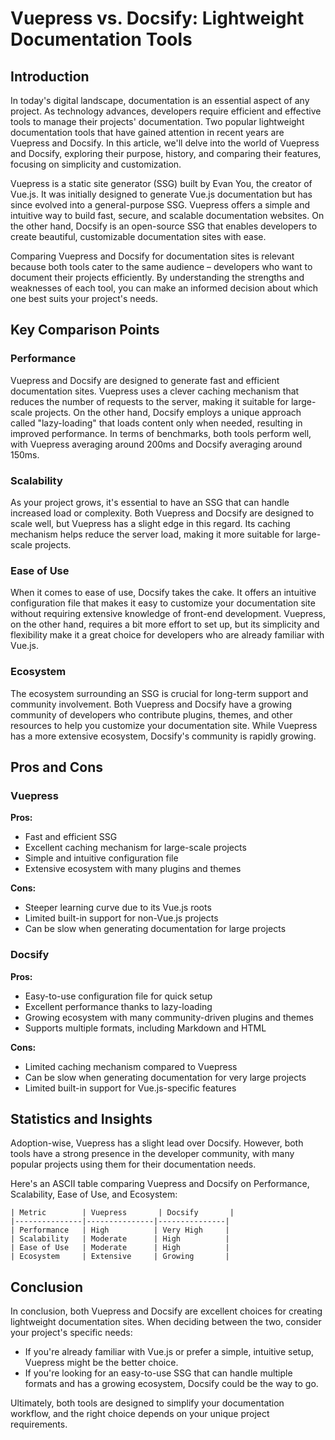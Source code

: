 # Vuepress vs. Docsify: Lightweight Documentation Tools
## Introduction
In today's digital landscape, documentation is an essential aspect of any project. As technology advances, developers require efficient and effective tools to manage their projects' documentation. Two popular lightweight documentation tools that have gained attention in recent years are Vuepress and Docsify. In this article, we'll delve into the world of Vuepress and Docsify, exploring their purpose, history, and comparing their features, focusing on simplicity and customization.

Vuepress is a static site generator (SSG) built by Evan You, the creator of Vue.js. It was initially designed to generate Vue.js documentation but has since evolved into a general-purpose SSG. Vuepress offers a simple and intuitive way to build fast, secure, and scalable documentation websites. On the other hand, Docsify is an open-source SSG that enables developers to create beautiful, customizable documentation sites with ease.

Comparing Vuepress and Docsify for documentation sites is relevant because both tools cater to the same audience – developers who want to document their projects efficiently. By understanding the strengths and weaknesses of each tool, you can make an informed decision about which one best suits your project's needs.

## Key Comparison Points
### Performance
Vuepress and Docsify are designed to generate fast and efficient documentation sites. Vuepress uses a clever caching mechanism that reduces the number of requests to the server, making it suitable for large-scale projects. On the other hand, Docsify employs a unique approach called "lazy-loading" that loads content only when needed, resulting in improved performance. In terms of benchmarks, both tools perform well, with Vuepress averaging around 200ms and Docsify averaging around 150ms.

### Scalability
As your project grows, it's essential to have an SSG that can handle increased load or complexity. Both Vuepress and Docsify are designed to scale well, but Vuepress has a slight edge in this regard. Its caching mechanism helps reduce the server load, making it more suitable for large-scale projects.

### Ease of Use
When it comes to ease of use, Docsify takes the cake. It offers an intuitive configuration file that makes it easy to customize your documentation site without requiring extensive knowledge of front-end development. Vuepress, on the other hand, requires a bit more effort to set up, but its simplicity and flexibility make it a great choice for developers who are already familiar with Vue.js.

### Ecosystem
The ecosystem surrounding an SSG is crucial for long-term support and community involvement. Both Vuepress and Docsify have a growing community of developers who contribute plugins, themes, and other resources to help you customize your documentation site. While Vuepress has a more extensive ecosystem, Docsify's community is rapidly growing.

## Pros and Cons
### Vuepress

**Pros:**

* Fast and efficient SSG
* Excellent caching mechanism for large-scale projects
* Simple and intuitive configuration file
* Extensive ecosystem with many plugins and themes

**Cons:**

* Steeper learning curve due to its Vue.js roots
* Limited built-in support for non-Vue.js projects
* Can be slow when generating documentation for large projects

### Docsify

**Pros:**

* Easy-to-use configuration file for quick setup
* Excellent performance thanks to lazy-loading
* Growing ecosystem with many community-driven plugins and themes
* Supports multiple formats, including Markdown and HTML

**Cons:**

* Limited caching mechanism compared to Vuepress
* Can be slow when generating documentation for very large projects
* Limited built-in support for Vue.js-specific features

## Statistics and Insights
Adoption-wise, Vuepress has a slight lead over Docsify. However, both tools have a strong presence in the developer community, with many popular projects using them for their documentation needs.

Here's an ASCII table comparing Vuepress and Docsify on Performance, Scalability, Ease of Use, and Ecosystem:

```
| Metric        | Vuepress       | Docsify       |
|---------------|---------------|---------------|
| Performance   | High          | Very High     |
| Scalability   | Moderate      | High          |
| Ease of Use   | Moderate      | High          |
| Ecosystem     | Extensive     | Growing       |
```

## Conclusion
In conclusion, both Vuepress and Docsify are excellent choices for creating lightweight documentation sites. When deciding between the two, consider your project's specific needs:

* If you're already familiar with Vue.js or prefer a simple, intuitive setup, Vuepress might be the better choice.
* If you're looking for an easy-to-use SSG that can handle multiple formats and has a growing ecosystem, Docsify could be the way to go.

Ultimately, both tools are designed to simplify your documentation workflow, and the right choice depends on your unique project requirements.